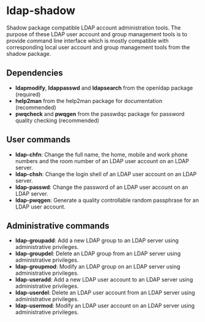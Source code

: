 ldap-shadow
===========

Shadow package compatible LDAP account administration tools.
The purpose of these LDAP user account and group management tools is to provide
command line interface which is mostly compatible with corresponding local user
account and group management tools from the shadow package.

Dependencies
------------

 * **ldapmodify**, **ldappasswd** and **ldapsearch**
   from the openldap package (required)
 * **help2man**
   from the help2man package for documentation (recommended)
 * **pwqcheck** and **pwqgen**
   from the passwdqc package for password quality checking (recommended)

User commands
-------------

 * **ldap-chfn**:   Change the full name, the home, mobile and work phone
                    numbers and the room number of an LDAP user account on
                    an LDAP server.
 * **ldap-chsh**:   Change the login shell of an LDAP user account on an LDAP
                    server.
 * **ldap-passwd**: Change the password of an LDAP user account on an LDAP
                    server.
 * **ldap-pwqgen**: Generate a quality controllable random passphrase for
                    an LDAP user account.


Administrative commands
-----------------------

 * **ldap-groupadd**: Add a new LDAP group to an LDAP server
                      using administrative privileges.
 * **ldap-groupdel**: Delete an LDAP group from an LDAP server
                      using administrative privileges.
 * **ldap-groupmod**: Modify an LDAP group on an LDAP server
                      using administrative privileges.
 * **ldap-useradd**:  Add a new LDAP user account to an LDAP server
                      using administrative privileges.
 * **ldap-userdel**:  Delete an LDAP user account from an LDAP server
                      using administrative privileges.
 * **ldap-usermod**:  Modify an LDAP user account on an LDAP server
                      using administrative privileges.
